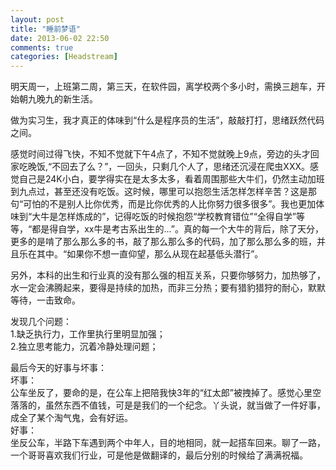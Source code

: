 ```yaml
---
layout: post
title: "睡前梦语"
date: 2013-06-02 22:50
comments: true
categories: [Headstream]
---
```

明天周一，上班第二周，第三天，在软件园，离学校两个多小时，需换三趟车，开始朝九晚九的新生活。  

做为实习生，我才真正的体味到“什么是程序员的生活”，敲敲打打，思绪跃然代码之间。   
 
感觉时间过得飞快，不知不觉就下午4点了，不知不觉就晚上9点，旁边的头才回家吃晚饭,“不回去了么？”，一回头，只剩几个人了，思绪还沉浸在爬虫XXX。感觉自己是24K小白，要学得实在是太多太多，看着周围那些大牛们，仍然主动加班到九点过，甚至还没有吃饭。这时候，哪里可以抱怨生活怎样怎样辛苦？这是那句“可怕的不是别人比你优秀，而是比你优秀的人比你努力很多很多”。我也更加体味到“大牛是怎样炼成的”，记得吃饭的时候抱怨“学校教育错位”“全得自学”等等，“都是得自学，xx牛是考古系出生的...”。真的每一个大牛的背后，除了天分，更多的是啃了那么那么多的书，敲了那么那么多的代码，加了那么那么多的班，并且乐在其中。“如果你不想一直仰望，那么从现在起基低头潜行”。   

另外，本科的出生和行业真的没有那么强的相互关系，只要你够努力，加热够了，水一定会沸腾起来，要得是持续的加热，而非三分热；要有猎豹猎狩的耐心，默默等待，一击致命。    

发现几个问题：   
1.缺乏执行力，工作里执行里明显加强；  
2.独立思考能力，沉着冷静处理问题；


最后今天的好事与坏事：   
坏事：    
公车坐反了，要命的是，在公车上把陪我快3年的“红太郎”被拽掉了。感觉心里空落落的，虽然东西不值钱，可是是我们的一个纪念。丫头说，就当做了一件好事，成全了某个淘气鬼，会有好运。   
好事：    
坐反公车，半路下车遇到两个中年人，目的地相同，就一起搭车回来。聊了一路，一个哥哥喜欢我们行业，可是他是做翻译的，最后分别的时候给了满满祝福。  

